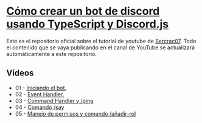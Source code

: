 # [Cómo crear un bot de discord usando TypeScript y Discord.js](https://www.youtube.com/playlist?list=PLRGkX-EX1KNKDFxPX9VnV13rcbe73JpbC)

Este es el repositorio oficial sobre el tutorial de youtube de [Sercrac07](https://www.youtube.com/@secrac07). Todo el contenido que se vaya publicando en el canal de YouTube se actualizará automáticamente a este repositorio.

## Vídeos

- 01 - [Iniciando el bot.](https://youtu.be/SyFR6FEL01A)
- 02 - [Event Handler.](https://youtu.be/V_6e2tBNsWw)
- 03 - [Command Handler y /ping](https://youtu.be/QMcWjtUdZ4E)
- 04 - [Comando /say](https://youtu.be/2hzMtQ7VxHU)
- 05 - [Manejo de permisos y comando /añadir-rol](https://youtu.be/6UXaJcR3VtY)
